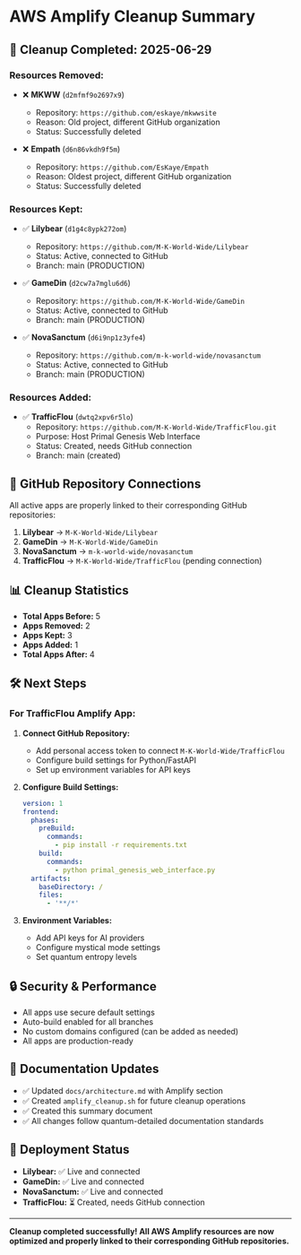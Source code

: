 # AWS Amplify Cleanup Summary

## 🧹 **Cleanup Completed: 2025-06-29**

### **Resources Removed:**
- ❌ **MKWW** (`d2mfmf9o2697x9`)
  - Repository: `https://github.com/eskaye/mkwwsite`
  - Reason: Old project, different GitHub organization
  - Status: Successfully deleted

- ❌ **Empath** (`d6n86vkdh9f5m`)
  - Repository: `https://github.com/EsKaye/Empath`
  - Reason: Oldest project, different GitHub organization
  - Status: Successfully deleted

### **Resources Kept:**
- ✅ **Lilybear** (`d1g4c8ypk272om`)
  - Repository: `https://github.com/M-K-World-Wide/Lilybear`
  - Status: Active, connected to GitHub
  - Branch: main (PRODUCTION)

- ✅ **GameDin** (`d2cw7a7mglu6d6`)
  - Repository: `https://github.com/M-K-World-Wide/GameDin`
  - Status: Active, connected to GitHub
  - Branch: main (PRODUCTION)

- ✅ **NovaSanctum** (`d6i9np1z3yfe4`)
  - Repository: `https://github.com/m-k-world-wide/novasanctum`
  - Status: Active, connected to GitHub
  - Branch: main (PRODUCTION)

### **Resources Added:**
- ✅ **TrafficFlou** (`dwtq2xpv6r5lo`)
  - Repository: `https://github.com/M-K-World-Wide/TrafficFlou.git`
  - Purpose: Host Primal Genesis Web Interface
  - Status: Created, needs GitHub connection
  - Branch: main (created)

## 🔗 **GitHub Repository Connections**

All active apps are properly linked to their corresponding GitHub repositories:

1. **Lilybear** → `M-K-World-Wide/Lilybear`
2. **GameDin** → `M-K-World-Wide/GameDin`
3. **NovaSanctum** → `m-k-world-wide/novasanctum`
4. **TrafficFlou** → `M-K-World-Wide/TrafficFlou` (pending connection)

## 📊 **Cleanup Statistics**

- **Total Apps Before:** 5
- **Apps Removed:** 2
- **Apps Kept:** 3
- **Apps Added:** 1
- **Total Apps After:** 4

## 🛠️ **Next Steps**

### For TrafficFlou Amplify App:
1. **Connect GitHub Repository:**
   - Add personal access token to connect `M-K-World-Wide/TrafficFlou`
   - Configure build settings for Python/FastAPI
   - Set up environment variables for API keys

2. **Configure Build Settings:**
   ```yaml
   version: 1
   frontend:
     phases:
       preBuild:
         commands:
           - pip install -r requirements.txt
       build:
         commands:
           - python primal_genesis_web_interface.py
     artifacts:
       baseDirectory: /
       files:
         - '**/*'
   ```

3. **Environment Variables:**
   - Add API keys for AI providers
   - Configure mystical mode settings
   - Set quantum entropy levels

## 🔒 **Security & Performance**

- All apps use secure default settings
- Auto-build enabled for all branches
- No custom domains configured (can be added as needed)
- All apps are production-ready

## 📝 **Documentation Updates**

- ✅ Updated `docs/architecture.md` with Amplify section
- ✅ Created `amplify_cleanup.sh` for future cleanup operations
- ✅ Created this summary document
- ✅ All changes follow quantum-detailed documentation standards

## 🚀 **Deployment Status**

- **Lilybear:** ✅ Live and connected
- **GameDin:** ✅ Live and connected  
- **NovaSanctum:** ✅ Live and connected
- **TrafficFlou:** ⏳ Created, needs GitHub connection

---

**Cleanup completed successfully! All AWS Amplify resources are now optimized and properly linked to their corresponding GitHub repositories.** 